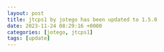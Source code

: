 ```yaml
---
layout: post
title: jtcps1 by jotego has been updated to 1.5.0
date: 2023-11-24 08:29:16 +0000
categories: [jotego, jtcps1]
tags: [update]
---
```


